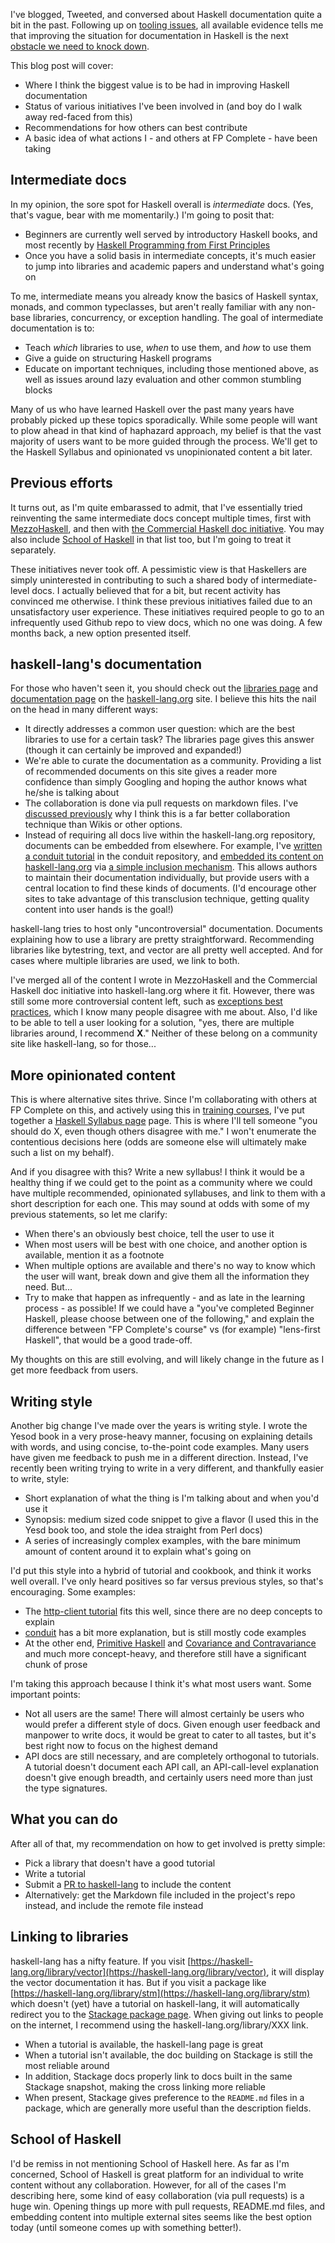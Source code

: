 I've blogged, Tweeted, and conversed about Haskell documentation quite
a bit in the past. Following up on
[tooling issues](https://www.fpcomplete.com/blog/2015/05/thousand-user-haskell-survey),
all available evidence tells me that improving the situation for
documentation in Haskell is the next
[obstacle we need to knock down](/blog/2016/11/spreading-the-gospel-of-haskell#attacking-haskell39s-flaws).

This blog post will cover:

* Where I think the biggest value is to be had in improving Haskell
  documentation
* Status of various initiatives I've been involved in (and boy do I
  walk away red-faced from this)
* Recommendations for how others can best contribute
* A basic idea of what actions I - and others at FP Complete - have
  been taking

## Intermediate docs

In my opinion, the sore spot for Haskell overall is _intermediate_
docs. (Yes, that's vague, bear with me momentarily.) I'm going to
posit that:

* Beginners are currently well served by introductory Haskell books,
  and most recently by
  [Haskell Programming from First Principles](http://haskellbook.com/)
* Once you have a solid basis in intermediate concepts, it's much
  easier to jump into libraries and academic papers and understand
  what's going on

To me, intermediate means you already know the basics of Haskell
syntax, monads, and common typeclasses, but aren't really familiar
with any non-base libraries, concurrency, or exception handling. The
goal of intermediate documentation is to:

* Teach _which_ libraries to use, _when_ to use them, and _how_ to use them
* Give a guide on structuring Haskell programs
* Educate on important techniques, including those mentioned above, as
  well as issues around lazy evaluation and other common stumbling
  blocks

Many of us who have learned Haskell over the past many years have
probably picked up these topics sporadically. While some people will
want to plow ahead in that kind of haphazard approach, my belief is
that the vast majority of users want to be more guided through the
process. We'll get to the Haskell Syllabus and opinionated vs
unopinionated content a bit later.

## Previous efforts

It turns out, as I'm quite embarassed to admit, that I've essentially
tried reinventing the same intermediate docs concept multiple times,
first with
[MezzoHaskell](http://www.yesodweb.com/blog/2012/03/start-mezzo-haskell),
and then with
[the Commercial Haskell doc initiative](https://groups.google.com/d/msg/commercialhaskell/Ou00AvRdDTU/7BtgTUrTSCQJ). You
may also include [School of Haskell](https://www.schoolofhaskell.com/)
in that list too, but I'm going to treat it separately.

These initiatives never took off. A pessimistic view is that
Haskellers are simply uninterested in contributing to such a shared
body of intermediate-level docs. I actually believed that for a bit,
but recent activity has convinced me otherwise. I think these previous
initiatives failed due to an unsatisfactory user experience. These
initiatives required people to go to an infrequently used Github repo
to view docs, which no one was doing. A few months back, a new option
presented itself.

## haskell-lang's documentation

For those who haven't seen it, you should check out the
[libraries page](https://haskell-lang.org/libraries) and
[documentation page](https://haskell-lang.org/documentation) on the
[haskell-lang.org](https://haskell-lang.org/) site. I believe this
hits the nail on the head in many different ways:

* It directly addresses a common user question: which are the best
  libraries to use for a certain task? The libraries page gives this
  answer (though it can certainly be improved and expanded!)
* We're able to curate the documentation as a community. Providing a
  list of recommended documents on this site gives a reader more
  confidence than simply Googling and hoping the author knows what
  he/she is talking about
* The collaboration is done via pull requests on markdown files. I've
  [discussed previously](http://www.yesodweb.com/blog/2015/08/thoughts-on-documentation)
  why I think this is a far better collaboration technique than Wikis
  or other options.
* Instead of requiring all docs live within the haskell-lang.org
  repository, documents can be embedded from elsewhere. For example,
  I've
  [written a conduit tutorial](https://github.com/snoyberg/conduit#readme)
  in the conduit repository, and
  [embedded its content on haskell-lang.org](https://haskell-lang.org/library/conduit)
  via
  [a simple inclusion mechanism](https://github.com/haskell-lang/haskell-lang/blob/master/static/tutorial/package-conduit.url). This
  allows authors to maintain their documentation individually, but
  provide users with a central location to find these kinds of
  documents. (I'd encourage other sites to take advantage of this
  transclusion technique, getting quality content into user hands is
  the goal!)

haskell-lang tries to host only "uncontroversial"
documentation. Documents explaining how to use a library are pretty
straightforward. Recommending libraries like bytestring, text, and
vector are all pretty well accepted. And for cases where multiple
libraries are used, we link to both.

I've merged all of the content I wrote in MezzoHaskell and the
Commercial Haskell doc initiative into haskell-lang.org where it
fit. However, there was still some more controversial content left,
such as
[exceptions best practices](https://www.fpcomplete.com/blog/2016/11/exceptions-best-practices-haskell),
which I know many people disagree with me about. Also, I'd like to be
able to tell a user looking for a solution, "yes, there are multiple
libraries around, I recommend __X__." Neither of these belong on a
community site like haskell-lang, so for those...

## More opinionated content

This is where alternative sites thrive. Since I'm collaborating with
others at FP Complete on this, and actively using this in
[training courses](https://www.fpcomplete.com/training), I've put
together a
[Haskell Syllabus page](https://www.fpcomplete.com/haskell-syllabus)
page. This is where I'll tell someone "you should do X, even though
others disagree with me." I won't enumerate the contentious decisions
here (odds are someone else will ultimately make such a list on my
behalf).

And if you disagree with this? Write a new syllabus! I think it would
be a healthy thing if we could get to the point as a community where
we could have multiple recommended, opinionated syllabuses, and link
to them with a short description for each one. This may sound at odds
with some of my previous statements, so let me clarify:

* When there's an obviously best choice, tell the user to use it
* When most users will be best with one choice, and another option is
  available, mention it as a footnote
* When multiple options are available and there's no way to know which
  the user will want, break down and give them all the information
  they need. But...
* Try to make that happen as infrequently - and as late in the
  learning process - as possible! If we could have a "you've completed
  Beginner Haskell, please choose between one of the following," and
  explain the difference between "FP Complete's course" vs (for
  example) "lens-first Haskell", that would be a good trade-off.

My thoughts on this are still evolving, and will likely change in the
future as I get more feedback from users.

## Writing style

Another big change I've made over the years is writing style. I wrote
the Yesod book in a very prose-heavy manner, focusing on explaining
details with words, and using concise, to-the-point code
examples. Many users have given me feedback to push me in a different
direction. Instead, I've recently been writing trying to write in a
very different, and thankfully easier to write, style:

* Short explanation of what the thing is I'm talking about and when
  you'd use it
* Synopsis: medium sized code snippet to give a flavor (I used this in
  the Yesd book too, and stole the idea straight from Perl docs)
* A series of increasingly complex examples, with the bare minimum
  amount of content around it to explain what's going on

I'd put this style into a hybrid of tutorial and cookbook, and think
it works well overall. I've only heard positives so far versus
previous styles, so that's encouraging. Some examples:

* The
  [http-client tutorial](https://haskell-lang.org/library/http-client)
  fits this well, since there are no deep concepts to explain
* [conduit](https://haskell-lang.org/library/conduit) has a bit more
  explanation, but is still mostly code examples
* At the other end,
  [Primitive Haskell](https://haskell-lang.org/tutorial/primitive-haskell)
  and
  [Covariance and Contravariance](https://www.fpcomplete.com/blog/2016/11/covariance-contravariance)
  and much more concept-heavy, and therefore still have a significant
  chunk of prose

I'm taking this approach because I think it's what most users
want. Some important points:

* Not all users are the same! There will almost certainly be users who
  would prefer a different style of docs. Given enough user feedback
  and manpower to write docs, it would be great to cater to all
  tastes, but it's best right now to focus on the highest demand
* API docs are still necessary, and are completely orthogonal to
  tutorials. A tutorial doesn't document each API call, an
  API-call-level explanation doesn't give enough breadth, and
  certainly users need more than just the type signatures.

## What you can do

After all of that, my recommendation on how to get involved is pretty
simple:

* Pick a library that doesn't have a good tutorial
* Write a tutorial
* Submit a
  [PR to haskell-lang](https://github.com/haskell-lang/haskell-lang#contributing-content)
  to include the content
* Alternatively: get the Markdown file included in the project's repo
  instead, and include the remote file instead

## Linking to libraries

haskell-lang has a nifty feature. If you visit
[https://haskell-lang.org/library/vector](https://haskell-lang.org/library/vector),
it will display the vector documentation it has. But if you visit a
package like
[https://haskell-lang.org/library/stm](https://haskell-lang.org/library/stm)
which doesn't (yet) have a tutorial on haskell-lang, it will
automatically redirect you to the
[Stackage package page](https://www.stackage.org/package/stm). When
giving out links to people on the internet, I recommend using the
haskell-lang.org/library/XXX link.

* When a tutorial is available, the haskell-lang page is great
* When a tutorial isn't available, the doc building on Stackage is
  still the most reliable around
* In addition, Stackage docs properly link to docs built in the same
  Stackage snapshot, making the cross linking more reliable
* When present, Stackage gives preference to the `README.md` files in
  a package, which are generally more useful than the description
  fields.

## School of Haskell

I'd be remiss in not mentioning School of Haskell here. As far as I'm
concerned, School of Haskell is great platform for an individual to
write content without any collaboration. However, for all of the cases
I'm describing here, some kind of easy collaboration (via pull
requests) is a huge win. Opening things up more with pull requests,
README.md files, and embedding content into multiple external sites
seems like the best option today (until someone comes up with
something better!).
